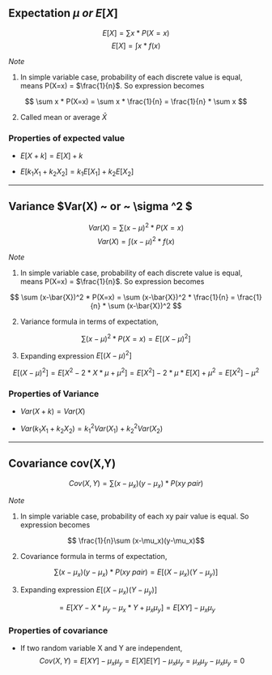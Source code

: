 ## Expectation $\mu ~ or ~ E[X]$ 

$$ E[X] = \sum x * P(X=x)$$
$$ E[X] = \int x * f(x)$$

*Note* 
1. In simple variable case, probability of each discrete value is equal, means P(X=x) = $\frac{1}{n}$. So expression becomes  

$$ \sum x * P(X=x) = \sum x * \frac{1}{n} = \frac{1}{n} * \sum x $$

2. Called mean or average $\bar{X}$

### Properties of expected value
* $E[X+k] = E[X] + k$

* $E[k_1X_1 + k_2X_2] = k_1 E[X_1] + k_2 E[X_2]$

---

## Variance $Var(X) ~ or ~ \sigma ^2 $
 $$ Var(X) = \sum (x-\mu)^2 * P(X=x) $$
 $$ Var(X) = \int (x-\mu)^2 * f(x) $$

*Note* 
1. In simple variable case, probability of each discrete value is equal, means P(X=x) = $\frac{1}{n}$. So expression becomes  

$$ \sum (x-\bar{X})^2 * P(X=x) =  \sum (x-\bar{X})^2 * \frac{1}{n} =  \frac{1}{n} * \sum (x-\bar{X})^2 $$

2. Variance formula in terms of expectation,

$$ \sum (x-\mu)^2 * P(X=x) = E[(X-\mu)^2] $$

3. Expanding expression $E[(X-\mu)^2]$

$$  E[(X-\mu)^2] = E[X^2 - 2 * X * \mu  + \mu^2] = E[X^2] - 2*\mu*E[X] + \mu^2  = E[X^2] - \mu^2 $$

### Properties of Variance

* $Var(X+k) = Var(X)$

* $Var(k_1X_1 + k_2 X_2) = {k_1}^2 Var(X_1) + {k_2}^2 Var(X_2)$

---

## Covariance cov(X,Y)
$$ Cov(X,Y) =  \sum (x-\mu_x)(y-\mu_x)*P(xy~pair)$$

*Note*
1. In simple variable case, probability of each xy pair value is equal. So expression becomes   

$$ \frac{1}{n}\sum (x-\mu_x)(y-\mu_x)$$

2. Covariance formula in terms of expectation, 

$$ \sum (x-\mu_x)(y-\mu_x)*P(xy~pair) = E[(X-\mu_x)(Y-\mu_y)] $$


3. Expanding expression $E[(X-\mu_x)(Y-\mu_y)]$

$$ = E[XY - X*\mu_y - \mu_x*Y + \mu_x \mu_y] = E[XY] - \mu_x \mu_y $$

### Properties of covariance
* If two random variable X and Y are independent,
$$Cov(X,Y) = E[XY] -  \mu_x \mu_y = E[X] E[Y] -  \mu_x \mu_y =  \mu_x \mu_y -  \mu_x \mu_y = 0 $$
